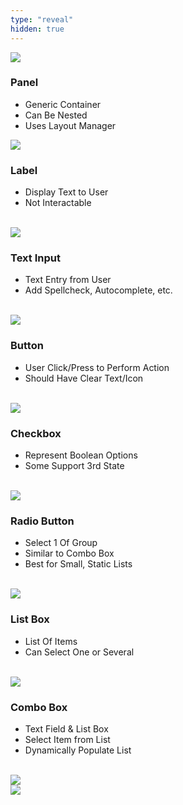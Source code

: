 ```yaml
---
type: "reveal"
hidden: true
---
```

<section>
    <img class="plain stretch" src="/images/410_9_elements.svg">
</section>
<section>
    <h3>Panel</h3>
    <ul>
        <li>Generic Container</li>
        <li>Can Be Nested</li>
        <li>Uses Layout Manager</li>
    </ul>
    <img class="plain stretch" src="/images/410_9_panel.svg">
</section>
<section>
    <h3>Label</h3>
    <ul>
        <li>Display Text to User</li>
        <li>Not Interactable</li>
    </ul>
    <br>
    <img class="plain stretch" src="/images/410_9_label.svg">
</section>
<section>
    <h3>Text Input</h3>
    <ul>
        <li>Text Entry from User</li>
        <li>Add Spellcheck, Autocomplete, etc.</li>
    </ul>
    <br>
    <img class="plain stretch" src="/images/410_9_text.svg">
</section>
<section>
    <h3>Button</h3>
    <ul>
        <li>User Click/Press to Perform Action</li>
        <li>Should Have Clear Text/Icon</li>
    </ul>
    <br>
    <img class="plain stretch" src="/images/410_9_button.svg">
</section>
<section>
    <h3>Checkbox</h3>
    <ul>
        <li>Represent Boolean Options</li>
        <li>Some Support 3rd State</li>
    </ul>
    <br>
    <img class="plain stretch" src="/images/410_9_checkbox.svg">
</section>
<section>
    <h3>Radio Button</h3>
    <ul>
        <li>Select 1 Of Group</li>
        <li>Similar to Combo Box</li>
        <li>Best for Small, Static Lists</li>
    </ul>
    <br>
    <img class="plain stretch" src="/images/410_9_radio.svg">
</section>
<section>
    <h3>List Box</h3>
    <ul>
        <li>List Of Items</li>
        <li>Can Select One or Several</li>
    </ul>
    <br>
    <img class="plain stretch" src="/images/410_9_listbox.svg">
</section>
<section>
    <h3>Combo Box</h3>
    <ul>
        <li>Text Field & List Box</li>
        <li>Select Item from List</li>
        <li>Dynamically Populate List</li>
    </ul>
    <br>
    <img class="plain stretch" src="/images/410_9_combobox.svg">
</section>
<section>
    <img class="plain stretch" src="/images/410_9_elements.svg">
</section>

